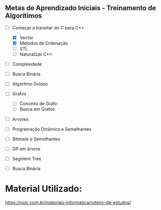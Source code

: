 ## Metas de Aprendizado Iniciais - Treinamento de Algorítimos

 - [ ] Começar a transitar do C para C++
   - [X] Vector
   - [X] Metodos de Ordenação
   - [ ] STL
   - [ ] Naturalizar C++
         
 - [ ] Complexidade
 - [ ] Busca Binária
 - [ ] Algorítmo Guloso
 - [ ] Grafos
    - [ ] Conceito de Grafo
    - [ ] Busca em Grafos
 - [ ] Arvores
 - [ ] Programação Dinâmica e Semelhantes
 - [ ] Bitmask e Semelhantes
 - [ ]  DP em árvore
 - [ ]  Segment Tree
 - [ ]  Busca Binária



# Material Utilizado: 
  https://noic.com.br/materiais-informatica/roteiro-de-estudos/
  
